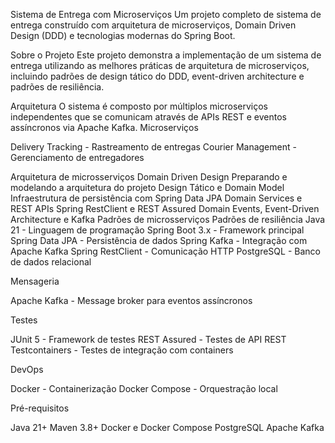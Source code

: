 Sistema de Entrega com Microserviços
Um projeto completo de sistema de entrega construído com arquitetura de microserviços, Domain Driven Design (DDD) e tecnologias modernas do Spring Boot.

Sobre o Projeto
Este projeto demonstra a implementação de um sistema de entrega utilizando as melhores práticas de arquitetura de microserviços, incluindo padrões de design tático do DDD, event-driven architecture e padrões de resiliência.

Arquitetura
O sistema é composto por múltiplos microserviços independentes que se comunicam através de APIs REST e eventos assíncronos via Apache Kafka.
Microserviços

Delivery Tracking - Rastreamento de entregas
Courier Management - Gerenciamento de entregadores

Arquitetura de microsserviços
Domain Driven Design
Preparando e modelando a arquitetura do projeto
Design Tático e Domain Model
Infraestrutura de persistência com Spring Data JPA
Domain Services e REST APIs
Spring RestClient e REST Assured
Domain Events, Event-Driven Architecture e Kafka
Padrões de microsserviços
Padrões de resiliência
Java 21 - Linguagem de programação
Spring Boot 3.x - Framework principal
Spring Data JPA - Persistência de dados
Spring Kafka - Integração com Apache Kafka
Spring RestClient - Comunicação HTTP
PostgreSQL - Banco de dados relacional

Mensageria

Apache Kafka - Message broker para eventos assíncronos

Testes

JUnit 5 - Framework de testes
REST Assured - Testes de API REST
Testcontainers - Testes de integração com containers

DevOps

Docker - Containerização
Docker Compose - Orquestração local

Pré-requisitos

Java 21+
Maven 3.8+
Docker e Docker Compose
PostgreSQL
Apache Kafka
